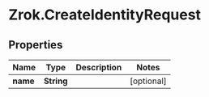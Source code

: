 # Zrok.CreateIdentityRequest

## Properties

Name | Type | Description | Notes
------------ | ------------- | ------------- | -------------
**name** | **String** |  | [optional] 


